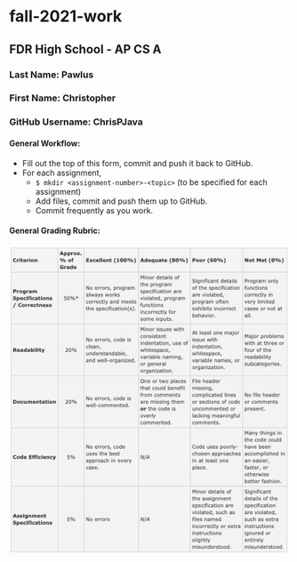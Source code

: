 # fall-2021-work
## FDR High School - AP CS A

### Last Name: Pawlus
### First Name: Christopher
### GitHub Username: ChrisPJava


#### General Workflow: 
* Fill out the top of this form, commit and push it back to GitHub.
* For each assignment,
  * `$ mkdir <assignment-number>-<topic>` (to be specified for each assignment)
  * Add files, commit and push them up to GitHub.
  * Commit frequently as you work.

#### General Grading Rubric:
![rubric](rubric.png)

